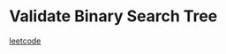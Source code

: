 Validate Binary Search Tree
===========
[leetcode](https://leetcode.com/problems/validate-binary-search-tree/)